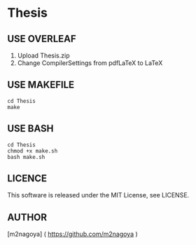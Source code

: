 # Thesis

## USE OVERLEAF
1. Upload Thesis.zip  
2. Change CompilerSettings from pdfLaTeX to LaTeX

## USE MAKEFILE
```
cd Thesis
make
```

## USE BASH
```
cd Thesis
chmod +x make.sh
bash make.sh
```

## LICENCE
This software is released under the MIT License, see LICENSE.

## AUTHOR
[m2nagoya] ( https://github.com/m2nagoya )

